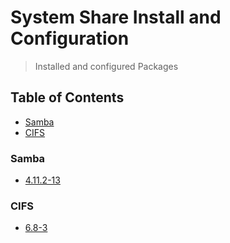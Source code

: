 # System Share Install and Configuration
> Installed and configured Packages

## Table of Contents
* [Samba](#samba)
* [CIFS](#cifs)

### Samba
* [4.11.2-13](https://github.com/Cuates/lampcentosinstall/tree/master/systemshare/samba)

### CIFS
* [6.8-3](https://github.com/Cuates/lampcentosinstall/tree/master/systemshare/cifs)
